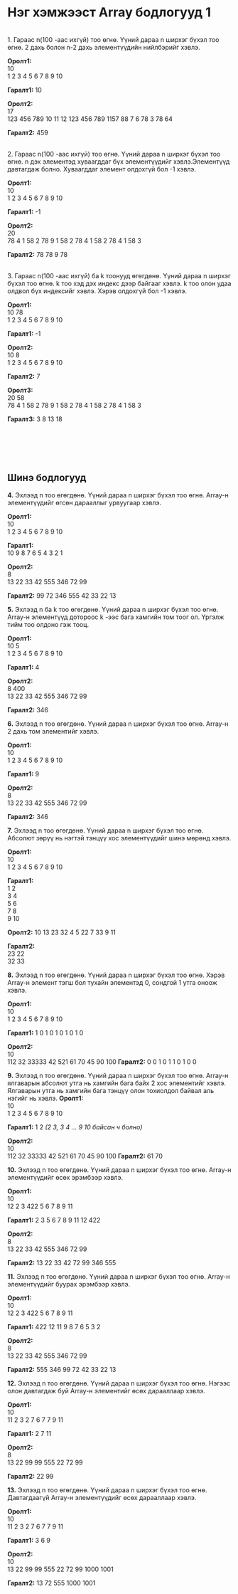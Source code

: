 # Нэг хэмжээст Array бодлогууд 1

<br>1. Гараас n(100 -аас ихгүй) тоо өгнө. Үүний дараа n ширхэг бүхэл тоо өгнө. 2 дахь болон n-2 дахь элементүүдийн нийлбэрийг хэвлэ.

**Оролт1:** 
<br>10 
<br>1 2 3 4 5 6 7 8 9 10

**Гаралт1:**
10

**Оролт2:** 
<br>17 
<br>123 456 789 10 11 12 123 456 789 1157 88 7 6 78 3 78 64

**Гаралт2:**
459


<br>2. Гараас n(100 -аас ихгүй) тоо өгнө. Үүний дараа n ширхэг бүхэл тоо өгнө. n дэх элементэд хуваагддаг бүх элементүүдийг хэвлэ.Элементүүд давтагдаж болно. Хуваагддаг элемент олдохгүй бол -1 хэвлэ.

**Оролт1:** 
<br>10
<br>1 2 3 4 5 6 7 8 9 10

**Гаралт1:**
-1

**Оролт2:** 
<br>20
<br>78 4 1 58 2 78 9 1 58 2 78 4 1 58 2 78 4 1 58 3

**Гаралт2:**
78 78 9 78

<br>3. Гараас n(100 -аас ихгүй) ба k тоонууд өгөгдөнө. Үүний дараа n ширхэг бүхэл тоо өгнө. k тоо хэд дэх индекс дээр байгааг хэвлэ. k тоо олон удаа олдвол бүх индексийг хэвлэ. Хэрэв олдохгүй бол -1 хэвлэ. 

**Оролт1:** 
<br>10 78
<br>1 2 3 4 5 6 7 8 9 10

**Гаралт1:**
-1

**Оролт2:** 
<br>10 8
<br>1 2 3 4 5 6 7 8 9 10

**Гаралт2:**
7

**Оролт3:** 
<br>20 58
<br>78 4 1 58 2 78 9 1 58 2 78 4 1 58 2 78 4 1 58 3

**Гаралт3:**
3 8 13 18








<br> <br><br> <br>
## Шинэ бодлогууд

**4.** Эхлээд n тоо өгөгдөнө. Үүний дараа n ширхэг бүхэл тоо өгнө. Array-н элементүүдийг өгсөн дарааллыг урвуугаар хэвлэ. 

**Оролт1:** 
<br>10 </pr>
<br>1 2 3 4 5 6 7 8 9 10

**Гаралт1:**
<br>10 9 8 7 6 5 4 3 2 1

**Оролт2:** 
<br>8 </pr>
<br>13 22 33 42 555 346 72 99

**Гаралт2:**
99 72 346 555 42 33 22 13

**5.** Эхлээд n ба k тоо өгөгдөнө. Үүний дараа n ширхэг бүхэл тоо өгнө. Array-н элементүүд дотороос k -ээс бага хамгийн том тоог ол. Үргэлж тийм тоо олдоно гэж тооц.

**Оролт1:** 
<br>10 5</pr>
<br>1 2 3 4 5 6 7 8 9 10

**Гаралт1:**
4

**Оролт2:** 
<br>8 400 </pr>
<br>13 22 33 42 555 346 72 99

**Гаралт2:**
346

**6.** Эхлээд n тоо өгөгдөнө. Үүний дараа n ширхэг бүхэл тоо өгнө. Array-н 2 дахь том элементийг хэвлэ.

**Оролт1:** 
<br>10 </pr>
<br>1 2 3 4 5 6 7 8 9 10

**Гаралт1:**
9

**Оролт2:** 
<br>8 </pr>
<br>13 22 33 42 555 346 72 99

**Гаралт2:**
346

**7.** Эхлээд n тоо өгөгдөнө. Үүний дараа n ширхэг бүхэл тоо өгнө. Абсолют зөрүү нь нэгтэй тэнцүү хос элементүүдийг шинэ мөрөнд хэвлэ. 

**Оролт1:** 
<br>10 </pr>
<br>1 2 3 4 5 6 7 8 9 10

**Гаралт1:**
<br>1 2</pr>
<br>3 4</pr>
<br>5 6 </pr>
<br>7 8 </pr>
<br>9 10</pr>

**Оролт2:** 
10 </pr>
13 23 32 4 5 22 7 33 9 11

**Гаралт2:**
<br>23 22</pr>
<br>32 33</pr>

**8.** Эхлээд n тоо өгөгдөнө. Үүний дараа n ширхэг бүхэл тоо өгнө. Хэрэв Array-н элемент тэгш бол тухайн элементэд 0, сондгой 1 утга оноож хэвлэ.  

**Оролт1:** 
<br>10 </pr>
<br>1 2 3 4 5 6 7 8 9 10

**Гаралт1:**
1 0 1 0 1 0 1 0 1 0

**Оролт2:** 
<br>10 </pr>
<br>112 32 33333 42 521 61 70 45 90 100
**Гаралт2:**
0 0 1 0 1 1 0 1 0 0


**9.** Эхлээд n тоо өгөгдөнө. Үүний дараа n ширхэг бүхэл тоо өгнө. Array-н ялгаварын абсолют утга нь хамгийн бага байх 2 хос элементийг хэвлэ. Ялгаварын утга нь хамгийн бага тэнцүү олон тохиолдол байвал аль нэгийг нь хэвлэ.
**Оролт1:** 
<br>10 </pr>
<br>1 2 3 4 5 6 7 8 9 10

**Гаралт1:**
1 2   *(2 3, 3 4 ... 9 10 байсан ч болно)*

**Оролт2:** 
<br>10 </pr>
<br>112 32 33333 42 521 61 70 45 90 100
**Гаралт2:**
61 70

**10.** Эхлээд n тоо өгөгдөнө. Үүний дараа n ширхэг бүхэл тоо өгнө. Array-н элементүүдийг өсөх эрэмбээр хэвлэ.

**Оролт1:** 
<br>10 </pr>
<br>12 2 3 422 5 6 7 8 9 11

**Гаралт1:**
2 3 5 6 7 8 9 11 12 422

**Оролт2:** 
<br>8 </pr>
<br>13 22 33 42 555 346 72 99

**Гаралт2:**
13 22 33 42 72 99 346 555

**11.** Эхлээд n тоо өгөгдөнө. Үүний дараа n ширхэг бүхэл тоо өгнө. Array-н элементүүдийг буурах эрэмбээр хэвлэ.

**Оролт1:** 
<br>10 </pr>
<br>12 2 3 422 5 6 7 8 9 11

**Гаралт1:**
422 12 11 9 8 7 6 5 3 2

**Оролт2:** 
<br>8 </pr>
<br>13 22 33 42 555 346 72 99

**Гаралт2:**
555 346 99 72 42 33 22 13

**12.** Эхлээд n тоо өгөгдөнө. Үүний дараа n ширхэг бүхэл тоо өгнө. Нэгээс олон давтагдаж буй Array-н элементийг өсөх дарааллаар хэвлэ.

**Оролт1:** 
<br>10 </pr>
<br>11 2 3 2 7 6 7 7 9 11

**Гаралт1:**
2 7 11

**Оролт2:** 
<br>8 </pr>
<br>13 22 99 99 555 22 72 99

**Гаралт2:**
22 99

**13.** Эхлээд n тоо өгөгдөнө. Үүний дараа n ширхэг бүхэл тоо өгнө. Давтагдаагүй Array-н элементүүдийг өсөх дарааллаар хэвлэ.

**Оролт1:** 
<br>10 </pr>
<br>11 2 3 2 7 6 7 7 9 11

**Гаралт1:**
3 6 9 

**Оролт2:** 
<br>10 </pr>
<br>13 22 99 99 555 22 72 99 1000 1001

**Гаралт2:**
13 72 555 1000 1001


<!-- 
11.Эхлээд n тоо өгөгдөнө. Үүний дарааа n ширхэг бүхэл тоо өгнө. Array-н элементүүдээс анхны тоонуудыг хасаж үлдсэнийг нь хэвлэ.

**Оролт1:** 
10 </pr>
1 2 3 4 5 6 7 8 9 10

**Гаралт1:**
1 4 6 8 9 10

**Оролт2:** 
8 </pr>
13 22 33 42 555 346 72 99

**Гаралт2:**
22 33 42 555 346 72 99 -->
<!-- Хүснэгтийн элементүүдийн нийлбэрийг олох функц бичих.
Хүснэгтийн элементүүдийн нийлбэрийг олох рекурсив функц бичих.
Хүснэгтийн элементүүдийн хамгийн том тоог олох рекурсив функц бичих.
 -->


